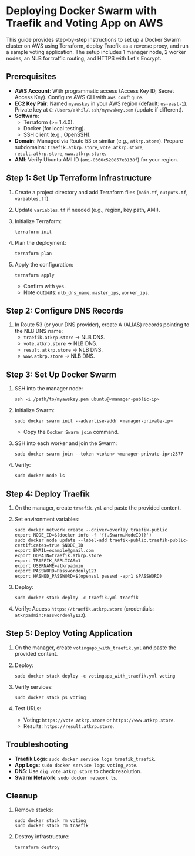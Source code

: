 # Deploying Docker Swarm with Traefik and Voting App on AWS

This guide provides step-by-step instructions to set up a Docker Swarm cluster on AWS using Terraform, deploy Traefik as a reverse proxy, and run a sample voting application. The setup includes 1 manager node, 2 worker nodes, an NLB for traffic routing, and HTTPS with Let's Encrypt.

## Prerequisites

- **AWS Account**: With programmatic access (Access Key ID, Secret Access Key). Configure AWS CLI with `aws configure`.
- **EC2 Key Pair**: Named `myawskey` in your AWS region (default: `us-east-1`). Private key at `C:/Users/akhil/.ssh/myawskey.pem` (update if different).
- **Software**:
  - Terraform (&gt;= 1.4.0).
  - Docker (for local testing).
  - SSH client (e.g., OpenSSH).
- **Domain**: Managed via Route 53 or similar (e.g., `atkrp.store`). Prepare subdomains: `traefik.atkrp.store`, `vote.atkrp.store`, `result.atkrp.store`, `www.atkrp.store`.
- **AMI**: Verify Ubuntu AMI ID (`ami-0360c520857e3138f`) for your region.

## Step 1: Set Up Terraform Infrastructure

1. Create a project directory and add Terraform files (`main.tf`, `outputs.tf`, `variables.tf`).

2. Update `variables.tf` if needed (e.g., region, key path, AMI).

3. Initialize Terraform:

   ```
   terraform init
   ```

4. Plan the deployment:

   ```
   terraform plan
   ```

5. Apply the configuration:

   ```
   terraform apply
   ```

   - Confirm with `yes`.
   - Note outputs: `nlb_dns_name`, `master_ips`, `worker_ips`.

## Step 2: Configure DNS Records

1. In Route 53 (or your DNS provider), create A (ALIAS) records pointing to the NLB DNS name:
   - `traefik.atkrp.store` → NLB DNS.
   - `vote.atkrp.store` → NLB DNS.
   - `result.atkrp.store` → NLB DNS.
   - `www.atkrp.store` → NLB DNS.

## Step 3: Set Up Docker Swarm

1. SSH into the manager node:

   ```
   ssh -i /path/to/myawskey.pem ubuntu@<manager-public-ip>
   ```

2. Initialize Swarm:

   ```
   sudo docker swarm init --advertise-addr <manager-private-ip>
   ```

   - Copy the `Docker Swarm join` command.

3. SSH into each worker and join the Swarm:

   ```
   sudo docker swarm join --token <token> <manager-private-ip>:2377
   ```

4. Verify:

   ```
   sudo docker node ls
   ```

## Step 4: Deploy Traefik

1. On the manager, create `traefik.yml` and paste the provided content.

2. Set environment variables:

   ```
   sudo docker network create --driver=overlay traefik-public
   export NODE_ID=$(docker info -f '{{.Swarm.NodeID}}')
   sudo docker node update --label-add traefik-public.traefik-public-certificates=true $NODE_ID
   export EMAIL=example@gmail.com
   export DOMAIN=traefik.atkrp.store
   export TRAEFIK_REPLICAS=1
   export USERNAME=atkrpadmin
   export PASSWORD=Passwordonly123
   export HASHED_PASSWORD=$(openssl passwd -apr1 $PASSWORD)
   ```

3. Deploy:

   ```
   sudo docker stack deploy -c traefik.yml traefik
   ```

4. Verify: Access `https://traefik.atkrp.store` (credentials: `atkrpadmin:Passwordonly123`).

## Step 5: Deploy Voting Application

1. On the manager, create `votingapp_with_traefik.yml` and paste the provided content.

2. Deploy:

   ```
   sudo docker stack deploy -c votingapp_with_traefik.yml voting
   ```

3. Verify services:

   ```
   sudo docker stack ps voting
   ```

4. Test URLs:

   - Voting: `https://vote.atkrp.store` or `https://www.atkrp.store`.
   - Results: `https://result.atkrp.store`.

## Troubleshooting

- **Traefik Logs**: `sudo docker service logs traefik_traefik`.
- **App Logs**: `sudo docker service logs voting_vote`.
- **DNS**: Use `dig vote.atkrp.store` to check resolution.
- **Swarm Network**: `sudo docker network ls`.

## Cleanup

1. Remove stacks:

   ```
   sudo docker stack rm voting
   sudo docker stack rm traefik
   ```

2. Destroy infrastructure:

   ```
   terraform destroy
   ```